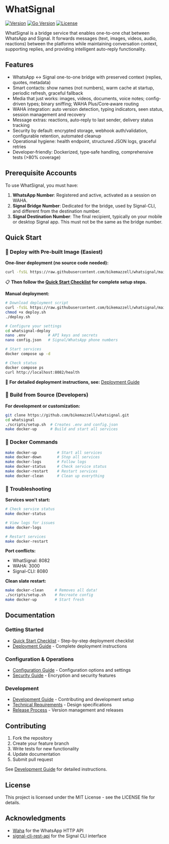 # WhatSignal

[![Version](https://img.shields.io/badge/version-1.1.3-blue.svg)](CHANGELOG.md)
[![Go Version](https://img.shields.io/badge/go-1.22+-blue.svg)](go.mod)
[![License](https://img.shields.io/badge/license-MIT-green.svg)](LICENSE)

WhatSignal is a bridge service that enables one-to-one chat between WhatsApp and Signal. It forwards messages (text, images, videos, audio, reactions) between the platforms while maintaining conversation context, supporting replies, and providing intelligent auto-reply functionality.

## Features

- WhatsApp ↔ Signal one-to-one bridge with preserved context (replies, quotes, metadata)
- Smart contacts: show names (not numbers), warm cache at startup, periodic refresh, graceful fallback
- Media that just works: images, videos, documents, voice notes; config-driven types; binary sniffing; WAHA Plus/Core‑aware routing
- WAHA integration: auto version detection, typing indicators, seen status, session management and recovery
- Message extras: reactions, auto‑reply to last sender, delivery status tracking
- Security by default: encrypted storage, webhook auth/validation, configurable retention, automated cleanup
- Operational hygiene: health endpoint, structured JSON logs, graceful retries
- Developer‑friendly: Dockerized, type‑safe handling, comprehensive tests (>80% coverage)


## Prerequisite Accounts
To use WhatSignal, you must have:

1. **WhatsApp Number**: Registered and active, activated as a session on WAHA.
2. **Signal Bridge Number**: Dedicated for the bridge, used by Signal-CLI, and different from the destination number.
3. **Signal Destination Number**: The final recipient, typically on your mobile or desktop Signal app. This must not be the same as the bridge number.

## Quick Start

### 🚀 Deploy with Pre-built Image (Easiest)

**One-liner deployment (no source code needed):**
```bash
curl -fsSL https://raw.githubusercontent.com/bikemazzell/whatsignal/main/scripts/deploy.sh | bash
```

📋 **Then follow the [Quick Start Checklist](docs/quickstart.md) for complete setup steps.**

**Manual deployment:**
```bash
# Download deployment script
curl -fsSL https://raw.githubusercontent.com/bikemazzell/whatsignal/main/scripts/deploy.sh -o deploy.sh
chmod +x deploy.sh
./deploy.sh

# Configure your settings
cd whatsignal-deploy
nano .env          # API keys and secrets
nano config.json   # Signal/WhatsApp phone numbers

# Start services
docker compose up -d

# Check status
docker compose ps
curl http://localhost:8082/health
```

📖 **For detailed deployment instructions, see:** [Deployment Guide](docs/deployment.md)

### 🐳 Build from Source (Developers)

**For development or customization:**
```bash
git clone https://github.com/bikemazzell/whatsignal.git
cd whatsignal
./scripts/setup.sh  # Creates .env and config.json
make docker-up      # Build and start all services
```

### 🔧 Docker Commands

```bash
make docker-up         # Start all services
make docker-down       # Stop all services  
make docker-logs       # Follow logs
make docker-status     # Check service status
make docker-restart    # Restart services
make docker-clean      # Clean up everything
```

### 🔧 Troubleshooting

**Services won't start:**
```bash
# Check service status
make docker-status

# View logs for issues
make docker-logs

# Restart services
make docker-restart
```

**Port conflicts:**
- WhatSignal: 8082
- WAHA: 3000  
- Signal-CLI: 8080

**Clean slate restart:**
```bash
make docker-clean     # Removes all data!
./scripts/setup.sh    # Recreate config
make docker-up        # Start fresh
```

## Documentation

### Getting Started
- [Quick Start Checklist](docs/quickstart.md) - Step-by-step deployment checklist
- [Deployment Guide](docs/deployment.md) - Complete deployment instructions

### Configuration & Operations  
- [Configuration Guide](docs/configuration.md) - Configuration options and settings
- [Security Guide](docs/security.md) - Encryption and security features

### Development
- [Development Guide](docs/development.md) - Contributing and development setup
- [Technical Requirements](docs/requirements.md) - Design specifications
- [Release Process](docs/release.md) - Version management and releases

## Contributing

1. Fork the repository
2. Create your feature branch
3. Write tests for new functionality
4. Update documentation
5. Submit pull request

See [Development Guide](docs/development.md) for detailed instructions.

## License

This project is licensed under the MIT License - see the LICENSE file for details.

## Acknowledgments

- [Waha](https://github.com/devlikeapro/waha) for the WhatsApp HTTP API
- [signal-cli-rest-api](https://github.com/bbernhard/signal-cli-rest-api) for the Signal CLI interface 